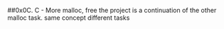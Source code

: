 ##0x0C. C - More malloc, free
the project is a continuation of the other malloc task. same concept different tasks
